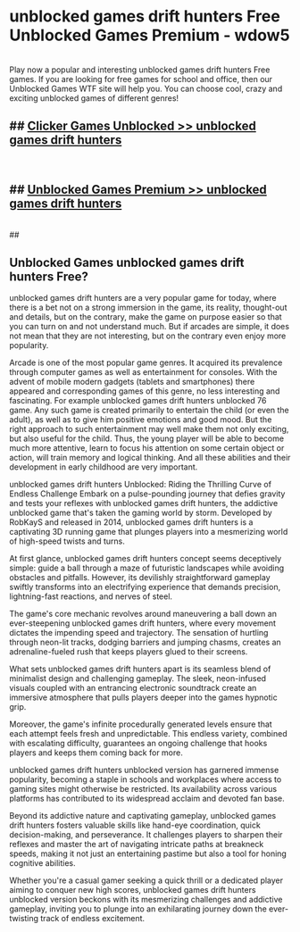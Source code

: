 # unblocked games drift hunters Free Unblocked Games Premium - wdow5 <br>
<br>
Play now a popular and interesting unblocked games drift hunters Free games. If you are looking for free games for school and office, then our Unblocked Games WTF site will help you. You can choose cool, crazy and exciting unblocked games of different genres!


## ##  [Clicker Games Unblocked >> unblocked games drift hunters](http://freeplayer.one?title=unblocked_games_drift_hunters&ref=M1)
  <br>

##  ## [Unblocked Games Premium >> unblocked games drift hunters](http://freeplayer.one?title=unblocked_games_drift_hunters&ref=M1)
  <br>
  ##



## Unblocked Games unblocked games drift hunters Free?

unblocked games drift hunters are a very popular game for today, where there is a bet not on a strong immersion in the game, its reality, thought-out and details, but on the contrary, make the game on purpose easier so that you can turn on and not understand much. But if arcades are simple, it does not mean that they are not interesting, but on the contrary even enjoy more popularity.

Arcade is one of the most popular game genres. It acquired its prevalence through computer games as well as entertainment for consoles. With the advent of mobile modern gadgets (tablets and smartphones) there appeared and corresponding games of this genre, no less interesting and fascinating. For example unblocked games drift hunters unblocked 76 game. Any such game is created primarily to entertain the child (or even the adult), as well as to give him positive emotions and good mood. But the right approach to such entertainment may well make them not only exciting, but also useful for the child. Thus, the young player will be able to become much more attentive, learn to focus his attention on some certain object or action, will train memory and logical thinking. And all these abilities and their development in early childhood are very important.

unblocked games drift hunters Unblocked: Riding the Thrilling Curve of Endless Challenge
Embark on a pulse-pounding journey that defies gravity and tests your reflexes with unblocked games drift hunters, the addictive unblocked game that's taken the gaming world by storm. Developed by RobKayS and released in 2014, unblocked games drift hunters is a captivating 3D running game that plunges players into a mesmerizing world of high-speed twists and turns.

At first glance, unblocked games drift hunters concept seems deceptively simple: guide a ball through a maze of futuristic landscapes while avoiding obstacles and pitfalls. However, its devilishly straightforward gameplay swiftly transforms into an electrifying experience that demands precision, lightning-fast reactions, and nerves of steel.

The game's core mechanic revolves around maneuvering a ball down an ever-steepening unblocked games drift hunters, where every movement dictates the impending speed and trajectory. The sensation of hurtling through neon-lit tracks, dodging barriers and jumping chasms, creates an adrenaline-fueled rush that keeps players glued to their screens.

What sets unblocked games drift hunters apart is its seamless blend of minimalist design and challenging gameplay. The sleek, neon-infused visuals coupled with an entrancing electronic soundtrack create an immersive atmosphere that pulls players deeper into the games hypnotic grip.

Moreover, the game's infinite procedurally generated levels ensure that each attempt feels fresh and unpredictable. This endless variety, combined with escalating difficulty, guarantees an ongoing challenge that hooks players and keeps them coming back for more.

unblocked games drift hunters unblocked version has garnered immense popularity, becoming a staple in schools and workplaces where access to gaming sites might otherwise be restricted. Its availability across various platforms has contributed to its widespread acclaim and devoted fan base.

Beyond its addictive nature and captivating gameplay, unblocked games drift hunters fosters valuable skills like hand-eye coordination, quick decision-making, and perseverance. It challenges players to sharpen their reflexes and master the art of navigating intricate paths at breakneck speeds, making it not just an entertaining pastime but also a tool for honing cognitive abilities.

Whether you're a casual gamer seeking a quick thrill or a dedicated player aiming to conquer new high scores, unblocked games drift hunters unblocked version beckons with its mesmerizing challenges and addictive gameplay, inviting you to plunge into an exhilarating journey down the ever-twisting track of endless excitement.